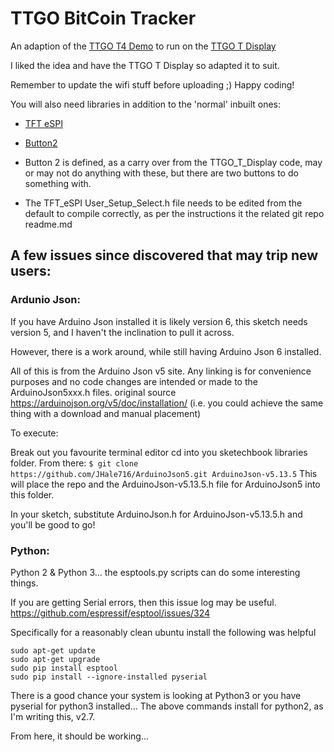 # TTGO BitCoin Tracker

An adaption of the [TTGO T4 Demo](https://github.com/LilyGO/TTGO-T4-DEMO)
to run on the [TTGO T Display](https://github.com/Xinyuan-LilyGO/TTGO-T-Display)

  I liked the idea and have the TTGO T Display so adapted it to suit.

  Remember to update the wifi stuff before uploading ;) Happy coding!
  
  You will also need libraries in addition to the 'normal' inbuilt ones:
  - [TFT eSPI](https://github.com/Bodmer/TFT_eSPI)
  - [Button2](https://github.com/LennartHennigs/Button2)
  
- Button 2 is defined, as a carry over from the TTGO_T_Display code, may or may not do anything with these, but there are two buttons to do something with.  
- The TFT_eSPI User_Setup_Select.h file needs to be edited from the default to compile correctly, as per the instructions it the related git repo readme.md

## A few issues since discovered that may trip new users:

### Ardunio Json:

  If you have Arduino Json installed it is likely version 6, this sketch needs version 5, and I haven't the inclination to pull it across. 

  However, there is a work around, while still having Arduino Json 6 installed.

  All of this is from the Arduino Json v5 site. Any linking is for convenience purposes and no code changes are intended or made to the ArduinoJson5xxx.h files. original source https://arduinojson.org/v5/doc/installation/ (i.e. you could achieve the same thing with a download and manual placement)

  To execute:

  Break out you favourite terminal editor
  cd into you sketechbook libraries folder.
  From there:
  ```$ git clone https://github.com/JHale716/ArduinoJson5.git ArduinoJson-v5.13.5```
  This will place the repo and the ArduinoJson-v5.13.5.h file for ArduinoJson5 into this folder.

  In your sketch, substitute ArduinoJson.h for ArduinoJson-v5.13.5.h and you'll be good to go!

### Python:

  Python 2 & Python 3... the esptools.py scripts can do some interesting things.

  If you are getting Serial errors, then this issue log may be useful. https://github.com/espressif/esptool/issues/324

  Specifically for a reasonably clean ubuntu install the following was helpful
  ```
  sudo apt-get update
  sudo apt-get upgrade
  sudo pip install esptool
  sudo pip install --ignore-installed pyserial
  ```
  There is a good chance your system is looking at Python3 or you have pyserial for python3 installed...
  The above commands install for python2, as I'm writing this, v2.7.

From here, it should be working...
